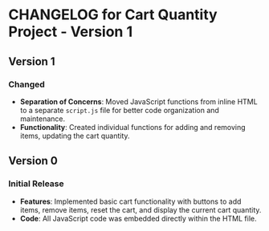 # CHANGELOG for Cart Quantity Project - Version 1

## Version 1

### Changed
- **Separation of Concerns**: Moved JavaScript functions from inline HTML to a separate `script.js` file for better code organization and maintenance.
- **Functionality**: Created individual functions for adding and removing items, updating the cart quantity.

## Version 0

### Initial Release
- **Features**: Implemented basic cart functionality with buttons to add items, remove items, reset the cart, and display the current cart quantity.
- **Code**: All JavaScript code was embedded directly within the HTML file.

